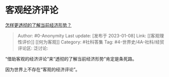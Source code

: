 # 客观经济评论
[怎样更透彻的了解当前经济形势？](https://www.zhihu.com/question/46688546/answer/2835561960)

> Author: #0-Anonymity
> Last update: [发布于 2023-01-08]
> Link: [[客观理性评价]] [[何为客观]]
> Category: #社科答集
> Tag: #4-世界史/4A-社科/经贸
> 评论区:
> 泛讨论:

“借助客观的经济评论”来“透彻的了解当前经济形势”肯定是条死路。

因为世界上不存在“客观的经济评论”。
